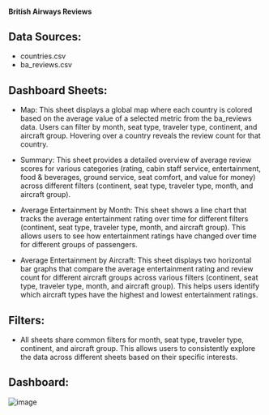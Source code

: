 #### British Airways Reviews

## Data Sources:

- countries.csv
- ba_reviews.csv

## Dashboard Sheets:

- Map: This sheet displays a global map where each country is colored based on the average value of a selected metric from the ba_reviews data. Users can filter by month, seat type, traveler type, continent, and aircraft group. Hovering over a country reveals the review count for that country.

- Summary: This sheet provides a detailed overview of average review scores for various categories (rating, cabin staff service, entertainment, food & beverages, ground service, seat comfort, and value for money) across different filters (continent, seat type, traveler type, month, and aircraft group).

- Average Entertainment by Month: This sheet shows a line chart that tracks the average entertainment rating over time for different filters (continent, seat type, traveler type, month, and aircraft group). This allows users to see how entertainment ratings have changed over time for different groups of passengers.

- Average Entertainment by Aircraft: This sheet displays two horizontal bar graphs that compare the average entertainment rating and review count for different aircraft groups across various filters (continent, seat type, traveler type, month, and aircraft group). This helps users identify which aircraft types have the highest and lowest entertainment ratings.

## Filters:

- All sheets share common filters for month, seat type, traveler type, continent, and aircraft group. This allows users to consistently explore the data across different sheets based on their specific interests.

## Dashboard:

![image](./Image/image1.png)
